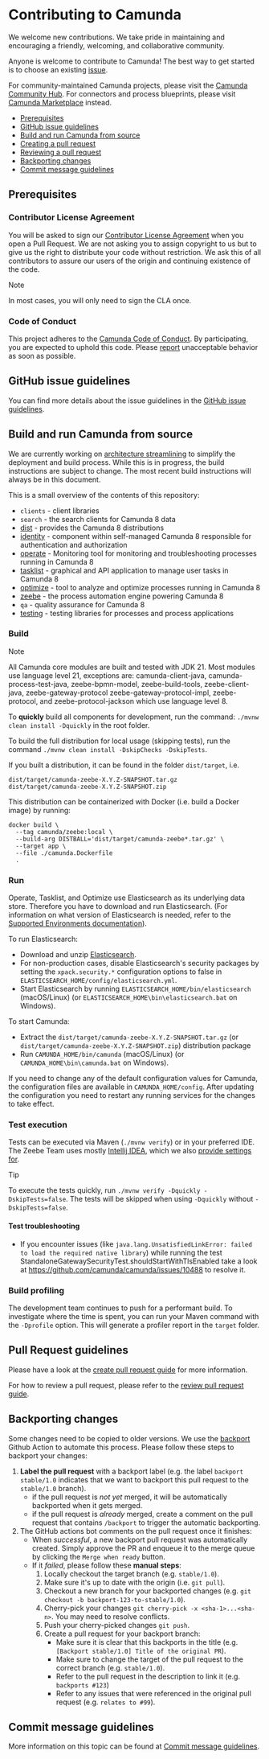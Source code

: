 # Contributing to Camunda

We welcome new contributions. We take pride in maintaining and encouraging a friendly, welcoming, and collaborative community.

Anyone is welcome to contribute to Camunda! The best way to get started is to choose an existing [issue](#starting-on-an-issue).

For community-maintained Camunda projects, please visit the [Camunda Community Hub](https://github.com/camunda-community-hub). For connectors and process blueprints, please visit [Camunda Marketplace](https://marketplace.camunda.com/en-US/home) instead.

- [Prerequisites](#prerequisites)
- [GitHub issue guidelines](#github-issue-guidelines)
- [Build and run Camunda from source](#build-and-run-camunda-from-source)
- [Creating a pull request](#creating-a-pull-request)
- [Reviewing a pull request](#reviewing-a-pull-request)
- [Backporting changes](#backporting-changes)
- [Commit message guidelines](#commit-message-guidelines)

## Prerequisites

### Contributor License Agreement

You will be asked to sign our [Contributor License Agreement](https://cla-assistant.io/camunda-community-hub/community) when you open a Pull Request. We are not asking you to assign copyright to us but to give us the right to distribute your code without restriction. We ask this of all contributors to assure our users of the origin and continuing existence of the code.

> [!NOTE]
> In most cases, you will only need to sign the CLA once.

### Code of Conduct

This project adheres to the [Camunda Code of Conduct](https://camunda.com/events/code-conduct/). By participating, you are expected to uphold this code. Please [report](https://camunda.com/events/code-conduct/reporting-violations/) unacceptable behavior as soon as possible.

## GitHub issue guidelines

You can find more details about the issue guidelines in the [GitHub issue guidelines](docs/github-issue-guidelines.md).

## Build and run Camunda from source

We are currently working on [architecture streamlining](https://camunda.com/blog/2024/04/simplified-deployment-options-accelerated-getting-started-experience/) to simplify the deployment and build process. While this is in progress, the build instructions are subject to change. The most recent build instructions will always be in this document.

This is a small overview of the contents of this repository:

- `clients` - client libraries
- `search` - the search clients for Camunda 8 data
- [dist](dist/README.md) - provides the Camunda 8 distributions
- [identity](identity/README.md) - component within self-managed Camunda 8 responsible for authentication and authorization
- [operate](operate/README.md) - Monitoring tool for monitoring and troubleshooting processes running in Camunda 8
- [tasklist](tasklist/README.md) - graphical and API application to manage user tasks in Camunda 8
- [optimize](optimize/README.md) - tool to analyze and optimize processes running in Camunda 8
- [zeebe](zeebe/README.md) - the process automation engine powering Camunda 8
- `qa` - quality assurance for Camunda 8
- [testing](testing/README.md) - testing libraries for processes and process applications

### Build

> [!NOTE]
> All Camunda core modules are built and tested with JDK 21. Most modules use language level 21, exceptions are: camunda-client-java, camunda-process-test-java, zeebe-bpmn-model, zeebe-build-tools, zeebe-client-java, zeebe-gateway-protocol zeebe-gateway-protocol-impl, zeebe-protocol, and zeebe-protocol-jackson which use language level 8.

To **quickly** build all components for development, run the command: `./mvnw clean install -Dquickly` in the root folder.

To build the full distribution for local usage (skipping tests), run the command `./mvnw clean install -DskipChecks -DskipTests`.

If you built a distribution, it can be found in the folder `dist/target`, i.e.

```
dist/target/camunda-zeebe-X.Y.Z-SNAPSHOT.tar.gz
dist/target/camunda-zeebe-X.Y.Z-SNAPSHOT.zip
```

This distribution can be containerized with Docker (i.e. build a Docker image) by running:

```
docker build \
  --tag camunda/zeebe:local \
  --build-arg DISTBALL='dist/target/camunda-zeebe*.tar.gz' \
  --target app \
  --file ./camunda.Dockerfile
  .
```

### Run

Operate, Tasklist, and Optimize use Elasticsearch as its underlying data store. Therefore you have to download and run Elasticsearch. (For information on what version of Elasticsearch is needed, refer to the [Supported Environments documentation](https://docs.camunda.io/docs/next/reference/supported-environments/#component-requirements)).

To run Elasticsearch:
* Download and unzip [Elasticsearch](https://www.elastic.co/downloads/elasticsearch).
* For non-production cases, disable Elasticsearch's security packages by setting the `xpack.security.*` configuration options to false in `ELASTICSEARCH_HOME/config/elasticsearch.yml`.
* Start Elasticsearch by running `ELASTICSEARCH_HOME/bin/elasticsearch` (macOS/Linux) (or `ELASTICSEARCH_HOME\bin\elasticsearch.bat` on Windows).

To start Camunda:
* Extract the `dist/target/camunda-zeebe-X.Y.Z-SNAPSHOT.tar.gz` (or `dist/target/camunda-zeebe-X.Y.Z-SNAPSHOT.zip`) distribution package
* Run `CAMUNDA_HOME/bin/camunda` (macOS/Linux) (or `CAMUNDA_HOME\bin\camunda.bat` on Windows).

If you need to change any of the default configuration values for Camunda, the configuration files are available in `CAMUNDA_HOME/config`. After updating the configuration you need to restart any running services for the changes to take effect.

### Test execution

Tests can be executed via Maven (`./mvnw verify`) or in your preferred IDE. The Zeebe Team uses mostly [Intellij IDEA](https://www.jetbrains.com/idea/), which we also [provide settings for](https://github.com/camunda/camunda/tree/main/.idea).

> [!TIP]
> To execute the tests quickly, run `./mvnw verify -Dquickly -DskipTests=false`.
> The tests will be skipped when using `-Dquickly` without `-DskipTests=false`.

#### Test troubleshooting

- If you encounter issues (like `java.lang.UnsatisfiedLinkError: failed to load the required native library`) while running the test StandaloneGatewaySecurityTest.shouldStartWithTlsEnabled take a look at https://github.com/camunda/camunda/issues/10488 to resolve it.

### Build profiling

The development team continues to push for a performant build.
To investigate where the time is spent, you can run your Maven command with the `-Dprofile` option.
This will generate a profiler report in the `target` folder.

## Pull Request guidelines

Please have a look at the [create pull request guide](docs/pull-request-guidelines.md#creating-a-pull-request) for more information.

For how to review a pull request, please refer to the [review pull request guide](docs/pull-request-guidelines.md#reviewing-a-pull-request).

## Backporting changes

Some changes need to be copied to older versions. We use the [backport](https://github.com/zeebe-io/backport-action) Github Action to automate this process. Please follow these steps to backport your changes:

1. **Label the pull request** with a backport label (e.g. the label `backport stable/1.0` indicates that we want to backport this pull request to the `stable/1.0` branch).
   - if the pull request is _not yet_ merged, it will be automatically backported when it gets merged.
   - if the pull request is _already_ merged, create a comment on the pull request that contains
     `/backport` to trigger the automatic backporting.
2. The GitHub actions bot comments on the pull request once it finishes:
   - When _successful_, a new backport pull request was automatically created. Simply approve the PR
     and enqueue it to the merge queue by clicking the `Merge when ready` button.
   - If it _failed_, please follow these **manual steps**:
     1. Locally checkout the target branch (e.g. `stable/1.0`).
     2. Make sure it's up to date with the origin (i.e. `git pull`).
     3. Checkout a new branch for your backported changes (e.g. `git checkout -b
        backport-123-to-stable/1.0`).
     4. Cherry-pick your changes `git cherry-pick -x <sha-1>...<sha-n>`. You may need to resolve
        conflicts.
     5. Push your cherry-picked changes `git push`.
     6. Create a pull request for your backport branch:
        - Make sure it is clear that this backports in the title (e.g. `[Backport stable/1.0] Title of the original PR`).
        - Make sure to change the target of the pull request to the correct branch (e.g. `stable/1.0`).
        - Refer to the pull request in the description to link it (e.g. `backports #123`)
        - Refer to any issues that were referenced in the original pull request (e.g. `relates to #99`).

## Commit message guidelines

More information on this topic can be found at [Commit message guidelines](docs/commit-message-guidelines.md).

[issues]: https://github.com/camunda/camunda/issues
[forum]: https://forum.camunda.io/
[sample]: https://github.com/zeebe-io/zeebe-test-template-java
[clients/java]: https://github.com/camunda/camunda/labels/scope%2Fclients-java
[changelog generation]: https://github.com/zeebe-io/zeebe-changelog
